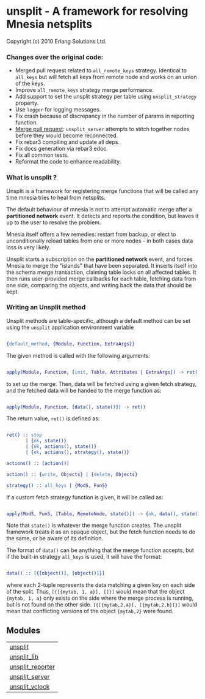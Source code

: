 

# unsplit - A framework for resolving Mnesia netsplits #

Copyright (c) 2010 Erlang Solutions Ltd.

### Changes over the original code:

- Merged pull request related to `all_remote_keys` strategy. Identical to `all_keys` but will fetch all keys from remote node and works on an union of the keys.
- Improve `all_remote_keys` strategy merge performance.
- Add support to set the unsplit strategy per table using `unsplit_strategy` property.
- Use `logger` for logging messages.
- Fix crash because of discrepancy in the number of params in reporting function.
- [Merge pull request](https://github.com/esl/unsplit/pull/2): `unsplit_server` attempts to stitch together nodes before they would become reconnected.
- Fix rebar3 compiling and update all deps.
- Fix docs generation via rebar3 edoc.
- Fix all common tests.
- Reformat the code to enhance readability.

### What is unsplit ?

Unsplit is a framework for registering merge functions that will be called any time mnesia tries to heal from netsplits.

The default behaviour of mnesia is not to attempt automatic merge after a **partitioned network** event. It detects and reports  the condition, but
leaves it up to the user to resolve the problem.

Mnesia itself offers a few remedies: restart from backup, or elect to unconditionally reload tables from one or more nodes - in both cases
data loss is very likely.

Unsplit starts a subscription on the **partitioned network** event, and forces Mnesia to merge the "islands" that have been separated. It inserts
itself into the schema merge transaction, claiming table locks on all affected tables. It then runs user-provided merge callbacks for each
table, fetching data from one side, comparing the objects, and writing back the data that should be kept.

### Writing an Unsplit method

Unsplit methods are table-specific, although a default method can be set using the `unsplit` application environment variable

```erlang

{default_method, {Module, Function, ExtraArgs}}

```

The given method is called with the following arguments:

```erlang

apply(Module, Function, [init, Table, Attributes | ExtraArgs]) -> ret()

```

to set up the merge. Then, data will be fetched using a given fetch strategy, and the fetched data will be handed to the merge function as:

```erlang

apply(Module, Function, [data(), state()]) -> ret()

```

The return value, `ret()` is defined as:

```erlang

ret() :: stop
       | {ok, state()}
       | {ok, actions(), state()}
       | {ok, actions(), strategy(), state()}

actions() :: [action()]

action() :: {write, Objects} | {delete, Objects}

strategy() :: all_keys | {ModS, FunS}

```

If a custom fetch strategy function is given, it will be called as:

```erlang

apply(ModS, FunS, [Table, RemoteNode, state()]) -> {ok, data(), state()}

```

Note that `state()` is whatever the merge function creates. The unsplit framework treats it as an opaque object, but the fetch function needs to
do the same, or be aware of its definition.

The format of `data()` can be anything that the merge function accepts, but if the built-in strategy `all_keys` is used, it will have the format:

```erlang

data() :: [{[object()], [object()]}]

```
where each 2-tuple represents the data matching a given key on each side of the split. Thus, `[{[{mytab, 1, a}], []}]` would mean that the
object `{mytab, 1, a}` only exists on the side where the merge process is running, but is not found on the other side. `[{[{mytab,2,a}], [{mytab,2,b}]}]`
would mean that conflicting versions of the object `{mytab,2}` were found.


## Modules ##


<table width="100%" border="0" summary="list of modules">
<tr><td><a href="http://github.com/silviucpp/unsplit/blob/master/doc/unsplit.md" class="module">unsplit</a></td></tr>
<tr><td><a href="http://github.com/silviucpp/unsplit/blob/master/doc/unsplit_lib.md" class="module">unsplit_lib</a></td></tr>
<tr><td><a href="http://github.com/silviucpp/unsplit/blob/master/doc/unsplit_reporter.md" class="module">unsplit_reporter</a></td></tr>
<tr><td><a href="http://github.com/silviucpp/unsplit/blob/master/doc/unsplit_server.md" class="module">unsplit_server</a></td></tr>
<tr><td><a href="http://github.com/silviucpp/unsplit/blob/master/doc/unsplit_vclock.md" class="module">unsplit_vclock</a></td></tr></table>

